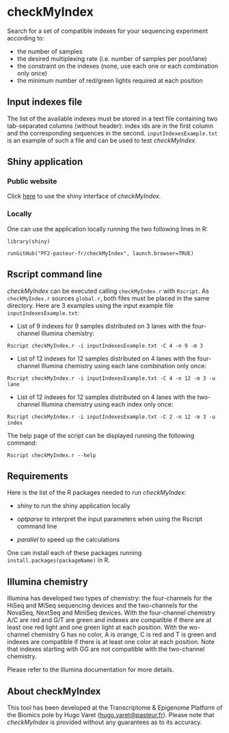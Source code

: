 # checkMyIndex

Search for a set of compatible indexes for your sequencing experiment according to:

* the number of samples
* the desired multiplexing rate (i.e. number of samples per pool/lane)
* the constraint on the indexes (none, use each one or each combination only once)
* the minimum number of red/green lights required at each position

## Input indexes file

The list of the available indexes must be stored in a text file containing two tab-separated columns (without header): index ids are in the first column and the corresponding sequences in the second. `inputIndexesExample.txt` is an example of such a file and can be used to test *checkMyIndex*.

## Shiny application

### Public website

Click [here](https://checkmyindex.pasteur.fr/) to use the shiny interface of *checkMyIndex*.

### Locally

One can use the application locally running the two following lines in R:

`library(shiny)`

`runGitHub("PF2-pasteur-fr/checkMyIndex", launch.browser=TRUE)`

## Rscript command line

*checkMyIndex* can be executed calling `checkMyIndex.r` with `Rscript`. As `checkMyIndex.r` sources `global.r`, both files must be placed in the same directory. Here are 3 examples using the input example file `inputIndexesExample.txt`:

* List of 9 indexes for 9 samples distributed on 3 lanes with the four-channel Illumina chemistry:

`Rscript checkMyIndex.r -i inputIndexesExample.txt -C 4 -n 9 -m 3`

* List of 12 indexes for 12 samples distributed on 4 lanes with the four-channel Illumina chemistry using each lane combination only once:

`Rscript checkMyIndex.r -i inputIndexesExample.txt -C 4 -n 12 -m 3 -u lane`

* List of 12 indexes for 12 samples distributed on 4 lanes with the two-channel Illumina chemistry using each index only once:

`Rscript checkMyIndex.r -i inputIndexesExample.txt -C 2 -n 12 -m 3 -u index`

The help page of the script can be displayed running the following command: 

`Rscript checkMyIndex.r --help`

## Requirements

Here is the list of the R packages needed to run *checkMyIndex*:

* *shiny* to run the shiny application locally

* *optparse* to interpret the input parameters when using the Rscript command line

* *parallel* to speed up the calculations

One can install each of these packages running `install.packages(packageName)` in R.

## Illumina chemistry

Illumina has developed two types of chemistry: the four-channels for the HiSeq and MiSeq sequencing devices and the two-channels for the NovaSeq, NextSeq and MiniSeq devices. With the four-channel chemistry A/C are red and G/T are green and indexes are compatible if there are at least one red light and one green light at each position. With the wo-channel chemistry G has no color, A is orange, C is red and T is green and indexes are compatible if there is at least one color at each position. Note that indexes starting with GG are not compatible with the two-channel chemistry.

Please refer to the Illumina documentation for more details.

## About checkMyIndex

This tool has been developed at the Transcriptome & Epigenome Platform of the Biomics pole by Hugo Varet (<hugo.varet@pasteur.fr>). Please note that *checkMyIndex* is provided without any guarantees as to its accuracy.
